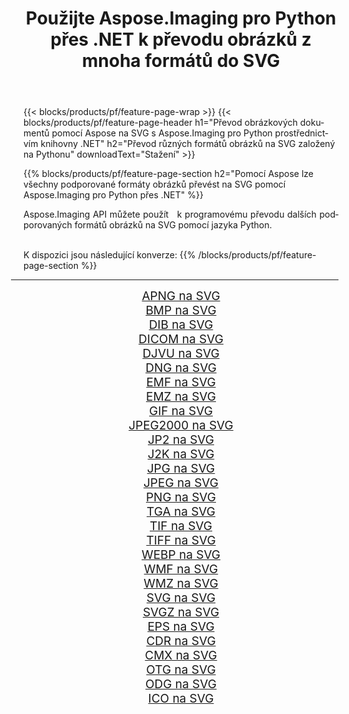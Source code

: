 ﻿---
title: Použijte Aspose.Imaging pro Python přes .NET k převodu obrázků z mnoha formátů do SVG 
weight: 3920
url: /cs/python-net/conversion/to/svg/ 
lang: cs
langdirlevel: 2
locales: zh-hans,ja,it,ru,de,es,fr,nl,id,lt,pl,pt,vi,tr,ko,zh-hant,ar,hi,th,sv,cs,uk,he
description: Aspose.Imaging pro Python přes knihovnu .NET můžete použít k převodu z různých formátů do SVG
---

{{< blocks/products/pf/feature-page-wrap >}}
{{< blocks/products/pf/feature-page-header h1="Převod obrázkových dokumentů pomocí Aspose na SVG s Aspose.Imaging pro Python prostřednictvím knihovny .NET" h2="Převod různých formátů obrázků na SVG založený na Pythonu" downloadText="Stažení" >}}


{{% blocks/products/pf/feature-page-section  h2="Pomocí Aspose lze všechny podporované formáty obrázků převést na SVG pomocí Aspose.Imaging pro Python přes .NET" %}}
<p align=justify>Aspose.Imaging API můžete použít   k programovému převodu dalších podporovaných formátů obrázků na SVG pomocí jazyka Python.</p>
<br/>
K dispozici jsou následující konverze:
{{% /blocks/products/pf/feature-page-section %}}
<div class="container-fluid productfamilypage bg-gray">
    <div class="convertypes bg-gray agp-content section">
        <div class="container">
		<hr style="margin-left:-20px;"/>
		<div class="row other-converters" style="gap: 10px;font-size: 19px;text-align:center;">
		    <div class='col-md-2 other-converter remove-lp remove-rp'><a href="/imaging/cs/python-net/conversion/apng-to-svg/" style="padding:15px;">APNG na SVG</a></div>
<div class='col-md-2 other-converter remove-lp remove-rp'><a href="/imaging/cs/python-net/conversion/bmp-to-svg/" style="padding:15px;">BMP na SVG</a></div>
<div class='col-md-2 other-converter remove-lp remove-rp'><a href="/imaging/cs/python-net/conversion/dib-to-svg/" style="padding:15px;">DIB na SVG</a></div>
<div class='col-md-2 other-converter remove-lp remove-rp'><a href="/imaging/cs/python-net/conversion/dicom-to-svg/" style="padding:15px;">DICOM na SVG</a></div>
<div class='col-md-2 other-converter remove-lp remove-rp'><a href="/imaging/cs/python-net/conversion/djvu-to-svg/" style="padding:15px;">DJVU na SVG</a></div>
<div class='col-md-2 other-converter remove-lp remove-rp'><a href="/imaging/cs/python-net/conversion/dng-to-svg/" style="padding:15px;">DNG na SVG</a></div>
<div class='col-md-2 other-converter remove-lp remove-rp'><a href="/imaging/cs/python-net/conversion/emf-to-svg/" style="padding:15px;">EMF na SVG</a></div>
<div class='col-md-2 other-converter remove-lp remove-rp'><a href="/imaging/cs/python-net/conversion/emz-to-svg/" style="padding:15px;">EMZ na SVG</a></div>
<div class='col-md-2 other-converter remove-lp remove-rp'><a href="/imaging/cs/python-net/conversion/gif-to-svg/" style="padding:15px;">GIF na SVG</a></div>
<div class='col-md-2 other-converter remove-lp remove-rp'><a href="/imaging/cs/python-net/conversion/jpeg2000-to-svg/" style="padding:15px;">JPEG2000 na SVG</a></div>
<div class='col-md-2 other-converter remove-lp remove-rp'><a href="/imaging/cs/python-net/conversion/jp2-to-svg/" style="padding:15px;">JP2 na SVG</a></div>
<div class='col-md-2 other-converter remove-lp remove-rp'><a href="/imaging/cs/python-net/conversion/j2k-to-svg/" style="padding:15px;">J2K na SVG</a></div>
<div class='col-md-2 other-converter remove-lp remove-rp'><a href="/imaging/cs/python-net/conversion/jpg-to-svg/" style="padding:15px;">JPG na SVG</a></div>
<div class='col-md-2 other-converter remove-lp remove-rp'><a href="/imaging/cs/python-net/conversion/jpeg-to-svg/" style="padding:15px;">JPEG na SVG</a></div>
<div class='col-md-2 other-converter remove-lp remove-rp'><a href="/imaging/cs/python-net/conversion/png-to-svg/" style="padding:15px;">PNG na SVG</a></div>
<div class='col-md-2 other-converter remove-lp remove-rp'><a href="/imaging/cs/python-net/conversion/tga-to-svg/" style="padding:15px;">TGA na SVG</a></div>
<div class='col-md-2 other-converter remove-lp remove-rp'><a href="/imaging/cs/python-net/conversion/tif-to-svg/" style="padding:15px;">TIF na SVG</a></div>
<div class='col-md-2 other-converter remove-lp remove-rp'><a href="/imaging/cs/python-net/conversion/tiff-to-svg/" style="padding:15px;">TIFF na SVG</a></div>
<div class='col-md-2 other-converter remove-lp remove-rp'><a href="/imaging/cs/python-net/conversion/webp-to-svg/" style="padding:15px;">WEBP na SVG</a></div>
<div class='col-md-2 other-converter remove-lp remove-rp'><a href="/imaging/cs/python-net/conversion/wmf-to-svg/" style="padding:15px;">WMF na SVG</a></div>
<div class='col-md-2 other-converter remove-lp remove-rp'><a href="/imaging/cs/python-net/conversion/wmz-to-svg/" style="padding:15px;">WMZ na SVG</a></div>
<div class='col-md-2 other-converter remove-lp remove-rp'><a href="/imaging/cs/python-net/conversion/svg-to-svg/" style="padding:15px;">SVG na SVG</a></div>
<div class='col-md-2 other-converter remove-lp remove-rp'><a href="/imaging/cs/python-net/conversion/svgz-to-svg/" style="padding:15px;">SVGZ na SVG</a></div>
<div class='col-md-2 other-converter remove-lp remove-rp'><a href="/imaging/cs/python-net/conversion/eps-to-svg/" style="padding:15px;">EPS na SVG</a></div>
<div class='col-md-2 other-converter remove-lp remove-rp'><a href="/imaging/cs/python-net/conversion/cdr-to-svg/" style="padding:15px;">CDR na SVG</a></div>
<div class='col-md-2 other-converter remove-lp remove-rp'><a href="/imaging/cs/python-net/conversion/cmx-to-svg/" style="padding:15px;">CMX na SVG</a></div>
<div class='col-md-2 other-converter remove-lp remove-rp'><a href="/imaging/cs/python-net/conversion/otg-to-svg/" style="padding:15px;">OTG na SVG</a></div>
<div class='col-md-2 other-converter remove-lp remove-rp'><a href="/imaging/cs/python-net/conversion/odg-to-svg/" style="padding:15px;">ODG na SVG</a></div>
<div class='col-md-2 other-converter remove-lp remove-rp'><a href="/imaging/cs/python-net/conversion/ico-to-svg/" style="padding:15px;">ICO na SVG</a></div>
                </div>
        </div>
    </div>
</div>
<br/>

